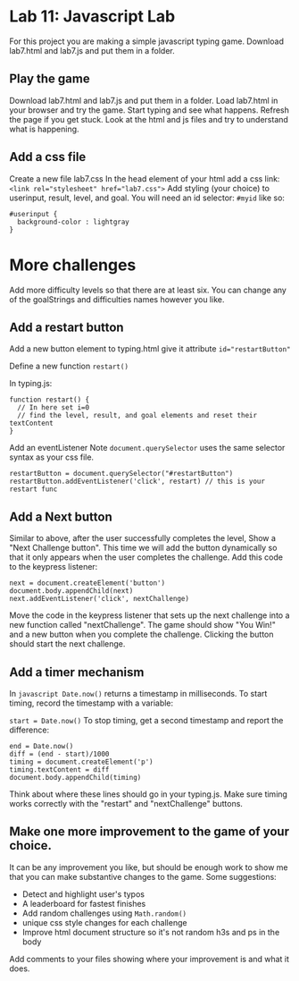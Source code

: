 # Lab 11: Javascript Lab
For this project you are making a simple javascript typing game. Download lab7.html and lab7.js and put them in a folder.

## Play the game
Download lab7.html and lab7.js and put them in a folder. Load lab7.html in your browser and try the game. Start typing and see what happens. Refresh the page if you get stuck. Look at the html and js files and try to understand what is happening.

## Add a css file
Create a new file lab7.css
In the head element of your html add a css link: `<link rel="stylesheet" href="lab7.css">`
Add styling (your choice) to userinput, result, level, and goal.
You will need an id selector: `#myid` like so:
```
#userinput {
  background-color : lightgray
}
```
# More challenges
Add more difficulty levels so that there are at least six. You can change any of the goalStrings and difficulties names however you like.

## Add a restart button
Add a new button element to typing.html give it attribute `id="restartButton"`

Define a new function `restart()`

In typing.js:
```
function restart() {
  // In here set i=0
  // find the level, result, and goal elements and reset their textContent
}
```
Add an eventListener
Note `document.querySelector` uses the same selector syntax as your css file.
```
restartButton = document.querySelector("#restartButton")
restartButton.addEventListener('click', restart) // this is your restart func
```
## Add a Next button
Similar to above, after the user successfully completes the level, Show a "Next Challenge button".
This time we will add the button dynamically so that it only appears when the user completes the challenge. Add this code to the keypress listener:
```
next = document.createElement('button')
document.body.appendChild(next)
next.addEventListener('click', nextChallenge)
```
Move the code in the keypress listener that sets up the next challenge into a new function called "nextChallenge". The game should show "You Win!" and a new button when you complete the challenge. Clicking the button should start the next challenge.

## Add a timer mechanism
In `javascript Date.now()` returns a timestamp in milliseconds. To start timing, record the timestamp with a variable:

`start = Date.now()`
To stop timing, get a second timestamp and report the difference:
```
end = Date.now()
diff = (end - start)/1000
timing = document.createElement('p')
timing.textContent = diff
document.body.appendChild(timing)
```
Think about where these lines should go in your typing.js. Make sure timing works correctly with the "restart" and "nextChallenge" buttons.

## Make one more improvement to the game of your choice.
It can be any improvement you like, but should be enough work to show me that you can make substantive changes to the game. Some suggestions:

- Detect and highlight user's typos
- A leaderboard for fastest finishes
- Add random challenges using `Math.random()`
- unique css style changes for each challenge
- Improve html document structure so it's not random h3s and ps in the body

Add comments to your files showing where your improvement is and what it does.
